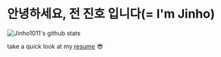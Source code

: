# 안녕하세요, 전 진호 입니다(= I'm Jinho)

![Jinho1011's github stats](https://github-readme-stats.vercel.app/api?username=Jinho1011&show_icons=true&theme=tokyonight&count_private=true)

take a quick look at my [resume](https://jinhoda.notion.site/55b3c7afec4843099d875c5f3162071b?pvs=4) 😎
